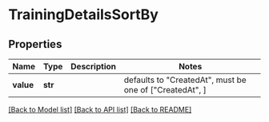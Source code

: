 # TrainingDetailsSortBy


## Properties
Name | Type | Description | Notes
------------ | ------------- | ------------- | -------------
**value** | **str** |  | defaults to "CreatedAt",  must be one of ["CreatedAt", ]

[[Back to Model list]](../README.md#documentation-for-models) [[Back to API list]](../README.md#documentation-for-api-endpoints) [[Back to README]](../README.md)


